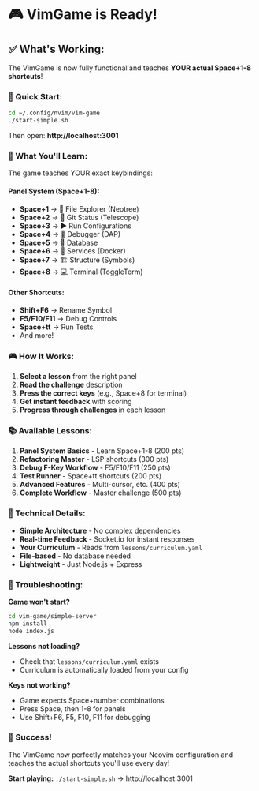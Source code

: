 # 🎮 VimGame is Ready! 

## ✅ **What's Working:**

The VimGame is now fully functional and teaches **YOUR actual Space+1-8 shortcuts**!

### **🚀 Quick Start:**

```bash
cd ~/.config/nvim/vim-game
./start-simple.sh
```

Then open: **http://localhost:3001**

### **🎯 What You'll Learn:**

The game teaches YOUR exact keybindings:

#### **Panel System (Space+1-8):**
- **Space+1** → 📁 File Explorer (Neotree)
- **Space+2** → 🔀 Git Status (Telescope)  
- **Space+3** → ▶️ Run Configurations
- **Space+4** → 🐛 Debugger (DAP)
- **Space+5** → 💾 Database
- **Space+6** → 🐳 Services (Docker)
- **Space+7** → 🏗️ Structure (Symbols)
- **Space+8** → 💻 Terminal (ToggleTerm)

#### **Other Shortcuts:**
- **Shift+F6** → Rename Symbol
- **F5/F10/F11** → Debug Controls
- **Space+tt** → Run Tests
- And more!

### **🎮 How It Works:**

1. **Select a lesson** from the right panel
2. **Read the challenge** description
3. **Press the correct keys** (e.g., Space+8 for terminal)
4. **Get instant feedback** with scoring
5. **Progress through challenges** in each lesson

### **📚 Available Lessons:**

1. **Panel System Basics** - Learn Space+1-8 (200 pts)
2. **Refactoring Master** - LSP shortcuts (300 pts) 
3. **Debug F-Key Workflow** - F5/F10/F11 (250 pts)
4. **Test Runner** - Space+tt shortcuts (200 pts)
5. **Advanced Features** - Multi-cursor, etc. (400 pts)
6. **Complete Workflow** - Master challenge (500 pts)

### **🔧 Technical Details:**

- **Simple Architecture** - No complex dependencies
- **Real-time Feedback** - Socket.io for instant responses
- **Your Curriculum** - Reads from `lessons/curriculum.yaml`
- **File-based** - No database needed
- **Lightweight** - Just Node.js + Express

### **🐛 Troubleshooting:**

**Game won't start?**
```bash
cd vim-game/simple-server
npm install
node index.js
```

**Lessons not loading?**
- Check that `lessons/curriculum.yaml` exists
- Curriculum is automatically loaded from your config

**Keys not working?**
- Game expects Space+number combinations
- Press Space, then 1-8 for panels
- Use Shift+F6, F5, F10, F11 for debugging

### **🎉 Success!**

The VimGame now perfectly matches your Neovim configuration and teaches the actual shortcuts you'll use every day!

**Start playing:** `./start-simple.sh` → http://localhost:3001